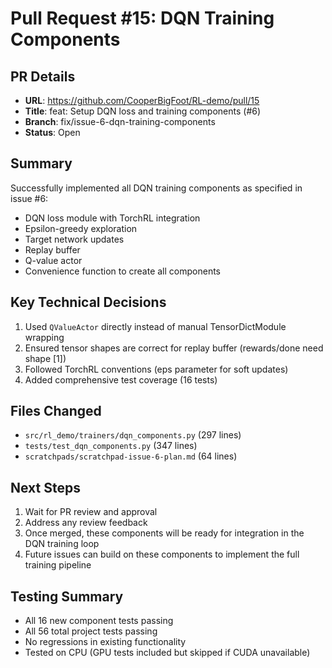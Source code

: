 # Pull Request #15: DQN Training Components

## PR Details
- **URL**: https://github.com/CooperBigFoot/RL-demo/pull/15
- **Title**: feat: Setup DQN loss and training components (#6)
- **Branch**: fix/issue-6-dqn-training-components
- **Status**: Open

## Summary
Successfully implemented all DQN training components as specified in issue #6:
- DQN loss module with TorchRL integration
- Epsilon-greedy exploration
- Target network updates
- Replay buffer
- Q-value actor
- Convenience function to create all components

## Key Technical Decisions
1. Used `QValueActor` directly instead of manual TensorDictModule wrapping
2. Ensured tensor shapes are correct for replay buffer (rewards/done need shape [1])
3. Followed TorchRL conventions (eps parameter for soft updates)
4. Added comprehensive test coverage (16 tests)

## Files Changed
- `src/rl_demo/trainers/dqn_components.py` (297 lines)
- `tests/test_dqn_components.py` (347 lines)
- `scratchpads/scratchpad-issue-6-plan.md` (64 lines)

## Next Steps
1. Wait for PR review and approval
2. Address any review feedback
3. Once merged, these components will be ready for integration in the DQN training loop
4. Future issues can build on these components to implement the full training pipeline

## Testing Summary
- All 16 new component tests passing
- All 56 total project tests passing
- No regressions in existing functionality
- Tested on CPU (GPU tests included but skipped if CUDA unavailable)